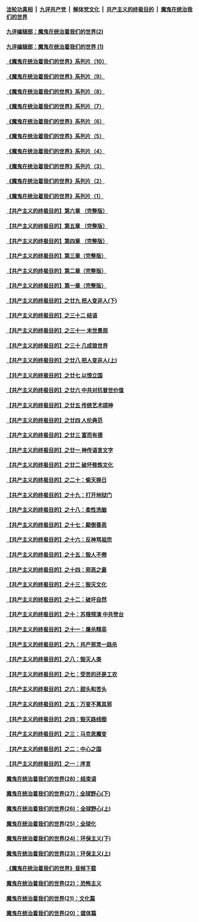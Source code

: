

####  [法轮功真相](../../../../basic/blob/master/README.md?t=09160231) &nbsp;|&nbsp; [九评共产党](../../../../9ping.md/blob/master/README.md?t=09160231) &nbsp;|&nbsp; [解体党文化](../../../../jtdwh.md/blob/master/README.md?t=09160231)  &nbsp;|&nbsp; [共产主义的终极目的](../../../../gczydzjmd.md/blob/master/README.md?t=09160231) &nbsp;|&nbsp; [魔鬼在统治我们的世界](../../../../mgztzwmdsj.md/blob/master/README.md?t=09160231) 

#### [九评编辑部：魔鬼在统治着我们的世界(2)](../pages/nsc422/n10410036.md?t=09160231) 

#### [九评编辑部：魔鬼在统治着我们的世界 (1)](../pages/nsc422/n10406825.md?t=09160231) 

#### [《魔鬼在统治着我们的世界》系列片（10）](../pages/nsc422/n12292670.md?t=09160231) 

#### [《魔鬼在统治着我们的世界》系列片（9）](../pages/nsc422/n12290859.md?t=09160231) 

#### [《魔鬼在统治着我们的世界》系列片（8）](../pages/nsc422/n12287445.md?t=09160231) 

#### [《魔鬼在统治着我们的世界》系列片（7）](../pages/nsc422/n12283425.md?t=09160231) 

#### [《魔鬼在统治着我们的世界》系列片（6）](../pages/nsc422/n12282314.md?t=09160231) 

#### [《魔鬼在统治着我们的世界》系列片（5）](../pages/nsc422/n12281419.md?t=09160231) 

#### [《魔鬼在统治着我们的世界》系列片（4）](../pages/nsc422/n12274024.md?t=09160231) 

#### [《魔鬼在统治着我们的世界》系列片（3）](../pages/nsc422/n12271322.md?t=09160231) 

#### [《魔鬼在统治着我们的世界》系列片（2）](../pages/nsc422/n12269049.md?t=09160231) 

#### [《魔鬼在统治着我们的世界》系列片（1）](../pages/nsc422/n12267575.md?t=09160231) 

#### [【共产主义的终极目的】第六章 （完整版）](../pages/nsc422/n11428913.md?t=09160231) 

#### [【共产主义的终极目的】第五章 （完整版）](../pages/nsc422/n11428912.md?t=09160231) 

#### [【共产主义的终极目的】第四章 （完整版）](../pages/nsc422/n11428907.md?t=09160231) 

#### [【共产主义的终极目的】第三章（完整版）](../pages/nsc422/n11428848.md?t=09160231) 

#### [【共产主义的终极目的】第二章（完整版）](../pages/nsc422/n11428831.md?t=09160231) 

#### [【共产主义的终极目的】第一章（完整版）](../pages/nsc422/n11417651.md?t=09160231) 

#### [【共产主义的终极目的】之廿九 把人变非人(下)](../pages/nsc422/n11344140.md?t=09160231) 

#### [【共产主义的终极目的】之三十二 结语](../pages/nsc422/n11360535.md?t=09160231) 

#### [【共产主义的终极目的】之三十一 末世景观](../pages/nsc422/n11351129.md?t=09160231) 

#### [【共产主义的终极目的】之三十 几成狼世界](../pages/nsc422/n11348280.md?t=09160231) 

#### [【共产主义的终极目的】之廿八 把人变非人(上)](../pages/nsc422/n11340492.md?t=09160231) 

#### [【共产主义的终极目的】之廿七 以恨立国](../pages/nsc422/n11336944.md?t=09160231) 

#### [【共产主义的终极目的】之廿六 中共对抗普世价值](../pages/nsc422/n11324785.md?t=09160231) 

#### [【共产主义的终极目的】之廿五 传统艺术颂神](../pages/nsc422/n11296396.md?t=09160231) 

#### [【共产主义的终极目的】之廿四 人伦典范](../pages/nsc422/n11296397.md?t=09160231) 

#### [【共产主义的终极目的】之廿三 富而有德](../pages/nsc422/n11283598.md?t=09160231) 

#### [【共产主义的终极目的】之廿一 神传语言文字](../pages/nsc422/n11263265.md?t=09160231) 

#### [【共产主义的终极目的】之廿二 破坏修炼文化](../pages/nsc422/n11245728.md?t=09160231) 

#### [【共产主义的终极目的】之二十：偷天换日](../pages/nsc422/n11238846.md?t=09160231) 

#### [【共产主义的终极目的】之十九：打开地狱门](../pages/nsc422/n11206376.md?t=09160231) 

#### [【共产主义的终极目的】之十八：柔性洗脑](../pages/nsc422/n11199994.md?t=09160231) 

#### [【共产主义的终极目的】之十七：颠倒善恶](../pages/nsc422/n11179782.md?t=09160231) 

#### [【共产主义的终极目的】之十六：反神骂祖宗](../pages/nsc422/n11166798.md?t=09160231) 

#### [【共产主义的终极目的】之十五：毁人不倦](../pages/nsc422/n11166792.md?t=09160231) 

#### [【共产主义的终极目的】之十四：邪恶之最](../pages/nsc422/n11150249.md?t=09160231) 

#### [【共产主义的终极目的】之十三：毁灭文化](../pages/nsc422/n11135227.md?t=09160231) 

#### [【共产主义的终极目的】之十二：破坏自然](../pages/nsc422/n11135214.md?t=09160231) 

#### [【共产主义的终极目的】之十：苏俄预演 中共登台](../pages/nsc422/n11118424.md?t=09160231) 

#### [【共产主义的终极目的】之十一：屠杀精英](../pages/nsc422/n11118442.md?t=09160231) 

#### [【共产主义的终极目的】之九：共产邪灵一路杀](../pages/nsc422/n11114139.md?t=09160231) 

#### [【共产主义的终极目的】之八：毁灭人类](../pages/nsc422/n11108503.md?t=09160231) 

#### [【共产主义的终极目的】之七：受苦的还是工农](../pages/nsc422/n11101809.md?t=09160231) 

#### [【共产主义的终极目的】之六：甜头和苦头](../pages/nsc422/n11096971.md?t=09160231) 

#### [【共产主义的终极目的】之五：万变不离其邪](../pages/nsc422/n11091285.md?t=09160231) 

#### [【共产主义的终极目的】之四：毁灭路线图](../pages/nsc422/n11086284.md?t=09160231) 

#### [【共产主义的终极目的】之三：马克思魔变](../pages/nsc422/n11061941.md?t=09160231) 

#### [【共产主义的终极目的】之二：中心之国](../pages/nsc422/n11047728.md?t=09160231) 

#### [【共产主义的终极目的】之一：序言](../pages/nsc422/n11086077.md?t=09160231) 

#### [魔鬼在统治着我们的世界(28)：结束语](../pages/nsc422/n10936246.md?t=09160231) 

#### [魔鬼在统治着我们的世界(27)：全球野心(下)](../pages/nsc422/n10928319.md?t=09160231) 

#### [魔鬼在统治着我们的世界(26)：全球野心(上)](../pages/nsc422/n10900318.md?t=09160231) 

#### [魔鬼在统治着我们的世界(25)：全球化](../pages/nsc422/n10788205.md?t=09160231) 

#### [魔鬼在统治着我们的世界(24)：环保主义(下)](../pages/nsc422/n10695307.md?t=09160231) 

#### [魔鬼在统治着我们的世界(23)：环保主义(上)](../pages/nsc422/n10688613.md?t=09160231) 

#### [《魔鬼在统治着我们的世界》音频下载](../pages/nsc422/n10635553.md?t=09160231) 

#### [魔鬼在统治着我们的世界(22)：恐怖主义](../pages/nsc422/n10614727.md?t=09160231) 

#### [魔鬼在统治着我们的世界(21)：文化篇](../pages/nsc422/n10597706.md?t=09160231) 

#### [魔鬼在统治着我们的世界(20)：媒体篇](../pages/nsc422/n10586579.md?t=09160231) 

